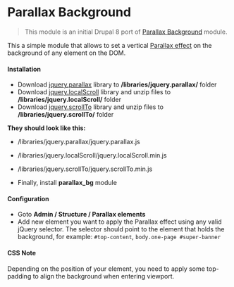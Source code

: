 # Parallax Background

> This module is an initial Drupal 8 port of [Parallax Background](https://www.drupal.org/project/parallax_bg) module.

This a simple module that allows to set a vertical [Parallax effect](https://ianlunn.co.uk/plugins/jquery-parallax/) on the background of any element on the DOM.

#### Installation

- Download [jquery.parallax](https://ianlunn.co.uk/plugins/jquery-parallax/scripts/jquery.parallax-1.1.3.js) library to **/libraries/jquery.parallax/** folder
- Download [jquery.localScroll](https://github.com/flesler/jquery.localScroll/releases/tag/1.4.0) library and unzip files to **/libraries/jquery.localScroll/** folder
- Download [jquery.scrollTo](https://github.com/flesler/jquery.scrollTo/releases/tag/2.1.2) library and unzip files to **/libraries/jquery.scrollTo/** folder

**They should look like this:**

- /libraries/jquery.parallax/jquery.parallax.js
- /libraries/jquery.localScroll/jquery.localScroll.min.js
- /libraries/jquery.scrollTo/jquery.scrollTo.min.js

- Finally, install **parallax_bg** module

#### Configuration

- Goto **Admin / Structure / Parallax elements**
- Add new element you want to apply the Parallax effect using any valid jQuery selector. The selector should point to the element that holds the background, for example: `#top-content`, `body.one-page #super-banner`

#### CSS Note

Depending on the position of your element, you need to apply some top-padding to align the background when entering viewport.
